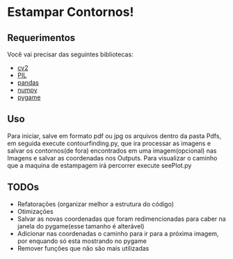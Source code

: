 # Estampar Contornos!
 
## Requerimentos

Você vai precisar das seguintes bibliotecas: 

* [cv2](https://pypi.org/project/opencv-python/)
* [PIL](https://pypi.org/project/Pillow/)
* [pandas](https://pandas.pydata.org/)
* [numpy](https://numpy.org/)
* [pygame](https://www.pygame.org/news)

## Uso

 Para iniciar, salve em formato pdf ou jpg os arquivos dentro da pasta Pdfs, em seguida execute contourfinding.py, que ira processar as imagens e salvar os contornos(de fora) encontrados em uma imagem(opcional) nas Imagens e salvar as coordenadas nos Outputs.
 Para visualizar o caminho que a maquina de estampagem irá percorrer execute seePlot.py

## TODOs
 * Refatorações (organizar melhor a estrutura do código)
 * Otimizações
 * Salvar as novas coordenadas que foram redimencionadas para caber na janela do pygame(esse tamanho é alterável)
 * Adicionar nas coordenadas o caminho para ir para a próxima imagem, por enquando só esta mostrando no pygame
 * Remover funções que não são mais utilizadas
